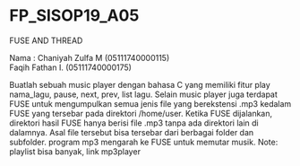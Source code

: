 # FP_SISOP19_A05

FUSE AND THREAD

Nama : Chaniyah Zulfa M (05111740000115) <br>
        Faqih Fathan I. (05111740000175)

Buatlah sebuah music player dengan bahasa C yang memiliki fitur play nama_lagu, pause, next, prev, list lagu. Selain music player juga terdapat FUSE untuk mengumpulkan semua jenis file yang berekstensi .mp3 kedalam FUSE yang tersebar pada direktori /home/user. Ketika FUSE dijalankan, direktori hasil FUSE hanya berisi file .mp3 tanpa ada direktori lain di dalamnya. Asal file tersebut bisa tersebar dari berbagai folder dan subfolder. program mp3 mengarah ke FUSE untuk memutar musik. Note: playlist bisa banyak, link mp3player
